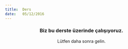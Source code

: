 ```yaml
---
title:  Ders
date:   05/12/2016
---
```


### <center>Biz bu derste üzerinde çalışıyoruz.</center>
<center>Lütfen daha sonra gelin.</center>